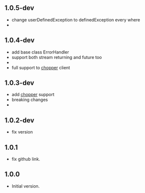 ## 1.0.5-dev
- change userDefinedException to definedException every where
- 
## 1.0.4-dev

- add base class ErrorHandler
- support both stream returning and future too
- 
- full support to [chopper](https://pub.dev/packages/chopper) client
## 1.0.3-dev

- add [chopper](https://pub.dev/packages/chopper) support
- breaking changes
- 
## 1.0.2-dev

- fix version

## 1.0.1

- fix github link.

## 1.0.0

- Initial version.
